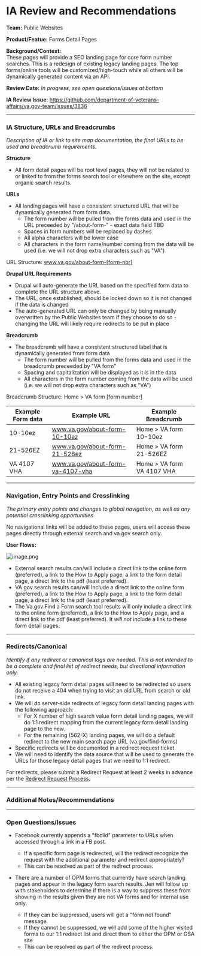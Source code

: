 # IA Review and Recommendations

**Team:** Public Websites

**Product/Featue:** Forms Detail Pages

**Background/Context:**
<br>These pages will provide a SEO landing page for core form number searches.  This is a redesign of existing legacy landing pages. The top forms/online tools will be customized/high-touch while all others will be dynamically generated content via an API. 

**Review Date:**  *In progress, see open questions/issues at bottom*

**IA Review Issue:** https://github.com/department-of-veterans-affairs/va.gov-team/issues/3836

<hr>

### IA Structure, URLs and Breadcrumbs <br>
*Description of IA or link to site map documentation, the final URLs to be used and breadcrumb requirements.*

**Structure**
- All form detail pages will be root level pages, they will not be related to or linked to from the forms search tool or elsewhere on the site, except organic search results. 

**URLs**
- All landing pages will have a consistent structured URL that will be dynamically generated from form data. 
  - The form number will be pulled from the forms data and used in the URL preceeded by "/about-form-"  - exact data field TBD
  - Spaces in form numbers will be replaced by dashes
  - All alpha characters will be lower case
  - All characters in the form name/number coming from the data will be used (i.e. we will not drop extra characters such as "VA")

URL Structure: www.va.gov/about-form-[form-nbr] 

**Drupal URL Requirements**
- Drupal will auto-generate the URL based on the specified form data to complete the URL structure above. 
- The URL, once established, should be locked down so it is not changed if the data is changed
- The auto-generated URL can only be changed by being manually overwritten by the Public Websites team if they choose to do so - changing the URL will likely require redirects to be put in place

**Breadcrumb** 
- The breadcrumb will have a consistent structured label that is dynamically generated from form data
  - The form number will be pulled from the forms data and used in the breadcrumb preceeded by "VA form"
  - Spacing and capitalization will be displayed as it is in the data
  - All characters in the form number coming from the data will be used (i.e. we will not drop extra characters such as "VA")

Breadcrumb Structure:  Home > VA form [form number] 

Example Form data | Example URL  | Example Breadcrumb
--- | --- | ---
10-10ez | www.va.gov/about-form-10-10ez | Home > VA form 10-10ez
21-526EZ | www.va.gov/about-form-21-526ez | Home > VA form 21-526EZ 
VA 4107 VHA | www.va.gov/about-form-va-4107-vha | Home > VA form VA 4107 VHA 

<hr>

### Navigation, Entry Points and Crosslinking <br>
*The primary entry points and changes to global navigation, as well as any potential crosslinking opportunities*

No navigational links will be added to these pages, users will access these pages directly through external search and va.gov search only.

**User Flows:**  

![image.png](https://images.zenhubusercontent.com/59ca6a73b0222d5de4792f1d/ec5630d9-5c71-4ebb-90ab-466cee1d5c8c)

- External search results can/will include a direct link to the online form (preferred), a link to the How to Apply page, a link to the form detail page, a direct link to the pdf (least preferred).
- VA.gov search results can/will include a direct link to the online form (preferred), a link to the How to Apply page, a link to the form detail page, a direct link to the pdf (least preferred).
- The Va.gov Find a Form search tool results will only include a direct link to the online form (preferred), a link to the How to Apply page, and a direct link to the pdf (least preferred).  It *will not* include a link to these form detail pages.

<hr>

### Redirects/Canonical <br>
*Identify if any redirect or canonical tags are needed.  This is not intended to be a complete and final list of redirect needs, but directional information only.*  

- All existing legacy form detail pages will need to be redirected so users do not receive a 404 when trying to visit an old URL from search or old link. 
- We will do server-side redirects of legacy form detail landing pages with the following approach:
  - For X number of high search value form detail landing pages, we will do 1:1 redirect mapping from the current legacy form detail landing page to the new.
  - For the remaining (562-X) landing pages, we will do a default redirect to the new main search page URL (va.gov/find-forms)
- Specific redirects will be documented in a redirect request ticket.  
- We will need to identify the data source that will be used to generate the URLs for those legacy detail pages that we need to 1:1 redirect.
 
For redirects, please submit a Redirect Request at least 2 weeks in advance per the [Redirect Request Process](https://github.com/department-of-veterans-affairs/va.gov-team/blob/master/platform/information-architecture/request-redirect.md).

<hr>

### Additional Notes/Recommendations

<hr>

### Open Questions/Issues

- Facebook currently appends a "fbclid" parameter to URLs when accessed through a link in a FB post.
  - If a specific form page is redirected, will the redirect recognize the request with the additional parameter and redirect appropriately?
  - This can be resolved as part of the redirect process. 
  
- There are a number of OPM forms that currently have search landing pages and appear in the legacy form search results.  Jen will follow up with stakeholders to determine if there is a way to suppress these from showing in the results given they are not VA forms and for internal use only.  
  - If they can be suppressed, users will get a "form not found" message
  - If they cannot be suppressed, we will add some of the higher visited forms to our 1:1 redirect list and direct them to either the OPM or GSA site
  - This can be resolved as part of the redirect process. 
